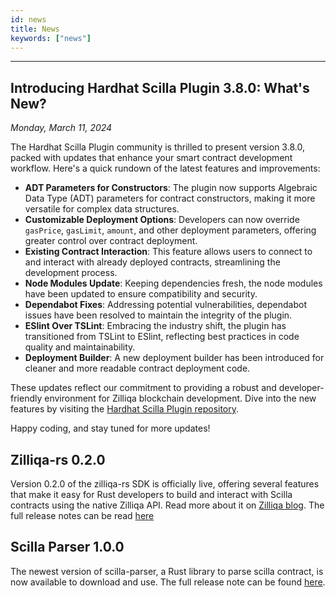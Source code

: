 ```yaml
---
id: news
title: News
keywords: ["news"]
---
```


---

## Introducing Hardhat Scilla Plugin 3.8.0: What's New?

_Monday, March 11, 2024_

The Hardhat Scilla Plugin community is thrilled to present version 3.8.0, packed with updates that enhance your smart contract development workflow. Here's a quick rundown of the latest features and improvements:

- **ADT Parameters for Constructors**: The plugin now supports Algebraic Data Type (ADT) parameters for contract constructors, making it more versatile for complex data structures.
- **Customizable Deployment Options**: Developers can now override `gasPrice`, `gasLimit`, `amount`, and other deployment parameters, offering greater control over contract deployment.
- **Existing Contract Interaction**: This feature allows users to connect to and interact with already deployed contracts, streamlining the development process.
- **Node Modules Update**: Keeping dependencies fresh, the node modules have been updated to ensure compatibility and security.
- **Dependabot Fixes**: Addressing potential vulnerabilities, dependabot issues have been resolved to maintain the integrity of the plugin.
- **ESlint Over TSLint**: Embracing the industry shift, the plugin has transitioned from TSLint to ESlint, reflecting best practices in code quality and maintainability.
- **Deployment Builder**: A new deployment builder has been introduced for cleaner and more readable contract deployment code.

These updates reflect our commitment to providing a robust and developer-friendly environment for Zilliqa blockchain development. Dive into the new features by visiting the [Hardhat Scilla Plugin repository](https://github.com/Zilliqa/hardhat-scilla-plugin).

Happy coding, and stay tuned for more updates!

## Zilliqa-rs 0.2.0

Version 0.2.0 of the zilliqa-rs SDK is officially live, offering several features that make it easy for Rust developers to build and interact with Scilla contracts using the native Zilliqa API. Read more about it on [Zilliqa blog](https://blog.zilliqa.com/zilliqa-launches-rust-sdk/). The full release notes can be read [here](https://github.com/Zilliqa/zilliqa-rs/releases)

## Scilla Parser 1.0.0

The newest version of scilla-parser, a Rust library to parse scilla contract, is now available to download and use. The full release note can be found [here](https://github.com/Zilliqa/rs-scilla-parser/releases/tag/v1.0.0).
